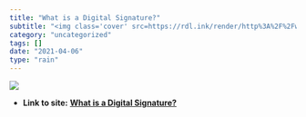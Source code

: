 ```yaml
---
title: "What is a Digital Signature?"
subtitle: "<img class='cover' src=https://rdl.ink/render/http%3A%2F%2Fwww.youdzone.com%2Fsignature.html>"
category: "uncategorized"
tags: []
date: "2021-04-06"
type: "rain"
---
```

<img class="cover" src=https://rdl.ink/render/http%3A%2F%2Fwww.youdzone.com%2Fsignature.html>


* **Link to site:** **[What is a Digital Signature?](http://www.youdzone.com/signature.html)**